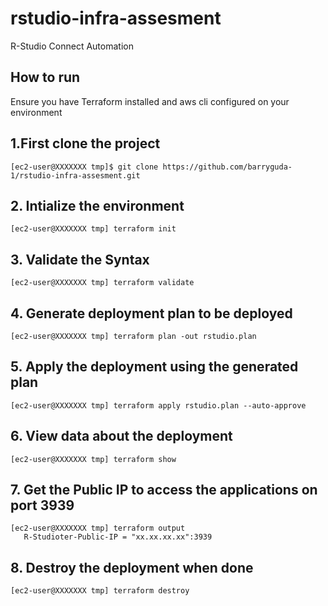 # rstudio-infra-assesment
R-Studio Connect Automation
## How to run
Ensure you have Terraform installed and aws cli configured on your environment

## 1.First clone the project
    [ec2-user@XXXXXXX tmp]$ git clone https://github.com/barryguda-1/rstudio-infra-assesment.git

## 2. Intialize the environment
    [ec2-user@XXXXXXX tmp] terraform init

## 3. Validate the Syntax
    [ec2-user@XXXXXXX tmp] terraform validate

## 4. Generate deployment plan to be deployed
    [ec2-user@XXXXXXX tmp] terraform plan -out rstudio.plan

## 5. Apply the deployment using the generated plan
    [ec2-user@XXXXXXX tmp] terraform apply rstudio.plan --auto-approve

## 6. View data about the deployment
    [ec2-user@XXXXXXX tmp] terraform show

## 7. Get the Public IP to access the applications on port 3939
    [ec2-user@XXXXXXX tmp] terraform output
       R-Studioter-Public-IP = "xx.xx.xx.xx":3939
## 8. Destroy the deployment when done
    [ec2-user@XXXXXXX tmp] terraform destroy

